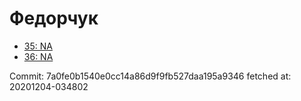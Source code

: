 # Федорчук
- [35: NA](35.md)
- [36: NA](36.md)

Commit: 7a0fe0b1540e0cc14a86d9f9fb527daa195a9346
 fetched at: 20201204-034802
